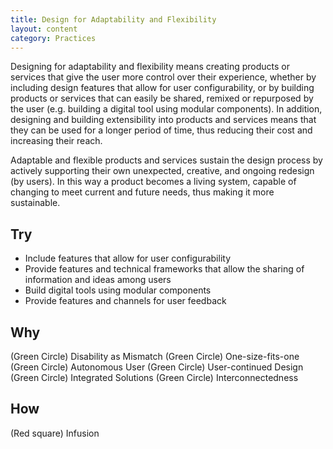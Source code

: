 ```yaml
---
title: Design for Adaptability and Flexibility
layout: content
category: Practices
---
```


Designing for adaptability and flexibility means creating products or services that give the user more control over their experience, whether by including design features that allow for user configurability, or by building products or services that can easily be shared, remixed or repurposed by the user (e.g. building a digital tool using modular components). In addition, designing and building extensibility into products and services means that they can be used for a longer period of time, thus reducing their cost and increasing their reach.

Adaptable and flexible products and services sustain the design process by actively supporting their own unexpected, creative, and ongoing redesign (by users). In this way a product becomes a living system, capable of changing to meet current and future needs, thus making it more sustainable.

## Try
* Include features that allow for user configurability
* Provide features and technical frameworks that allow the sharing of information and ideas among users
* Build digital tools using modular components
* Provide features and channels for user feedback

## Why
(Green Circle) Disability as Mismatch
(Green Circle) One-size-fits-one
(Green Circle) Autonomous User
(Green Circle) User-continued Design
(Green Circle) Integrated Solutions
(Green Circle) Interconnectedness


## How
(Red square) Infusion
